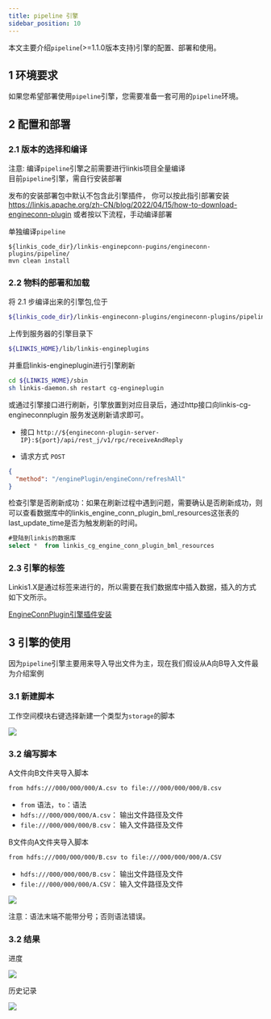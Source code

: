 ```yaml
---
title: pipeline 引擎
sidebar_position: 10
---
```


本文主要介绍`pipeline`(>=1.1.0版本支持)引擎的配置、部署和使用。

## 1 环境要求

如果您希望部署使用`pipeline`引擎，您需要准备一套可用的`pipeline`环境。

## 2 配置和部署

### 2.1 版本的选择和编译
注意: 编译`pipeline`引擎之前需要进行linkis项目全量编译  
目前`pipeline`引擎，需自行安装部署

发布的安装部署包中默认不包含此引擎插件，
你可以按此指引部署安装 https://linkis.apache.org/zh-CN/blog/2022/04/15/how-to-download-engineconn-plugin
或者按以下流程，手动编译部署

单独编译`pipeline`

```
${linkis_code_dir}/linkis-enginepconn-pugins/engineconn-plugins/pipeline/
mvn clean install
```

### 2.2 物料的部署和加载

将 2.1 步编译出来的引擎包,位于

```bash
${linkis_code_dir}/linkis-engineconn-plugins/engineconn-plugins/pipeline/target/out/pipeline
```
上传到服务器的引擎目录下

```bash 
${LINKIS_HOME}/lib/linkis-engineplugins
```

并重启linkis-engineplugin进行引擎刷新
```bash
cd ${LINKIS_HOME}/sbin
sh linkis-daemon.sh restart cg-engineplugin
```
或通过引擎接口进行刷新，引擎放置到对应目录后，通过http接口向linkis-cg-engineconnplugin 服务发送刷新请求即可。

- 接口 `http://${engineconn-plugin-server-IP}:${port}/api/rest_j/v1/rpc/receiveAndReply`

- 请求方式 `POST`

```json
{
  "method": "/enginePlugin/engineConn/refreshAll"
}
```
检查引擎是否刷新成功：如果在刷新过程中遇到问题，需要确认是否刷新成功，则可以查看数据库中的linkis_engine_conn_plugin_bml_resources这张表的last_update_time是否为触发刷新的时间。

```sql
#登陆到linkis的数据库 
select *  from linkis_cg_engine_conn_plugin_bml_resources
```

### 2.3 引擎的标签

Linkis1.X是通过标签来进行的，所以需要在我们数据库中插入数据，插入的方式如下文所示。

[EngineConnPlugin引擎插件安装](deployment/engine_conn_plugin_installation.md) 


## 3 引擎的使用

因为`pipeline`引擎主要用来导入导出文件为主，现在我们假设从A向B导入文件最为介绍案例

### 3.1 新建脚本 
工作空间模块右键选择新建一个类型为`storage`的脚本

![](/Images-zh/EngineConnNew/new_pipeline_script.png)

### 3.2 编写脚本
A文件向B文件夹导入脚本 
```bash
from hdfs:///000/000/000/A.csv to file:///000/000/000/B.csv
```
- `from` 语法，`to`：语法
- `hdfs:///000/000/000/A.csv`： 输出文件路径及文件
- `file:///000/000/000/B.csv`： 输入文件路径及文件

B文件向A文件夹导入脚本
```bash
from hdfs:///000/000/000/B.csv to file:///000/000/000/A.CSV
```
- `hdfs:///000/000/000/B.csv`： 输出文件路径及文件
- `file:///000/000/000/A.CSV`： 输入文件路径及文件

![](/Images-zh/EngineConnNew/to_write.png)

注意：语法末端不能带分号；否则语法错误。

### 3.2 结果
进度 

![](/Images-zh/EngineConnNew/job_state.png)

历史记录

![](/Images-zh/EngineConnNew/historical_information.png)
